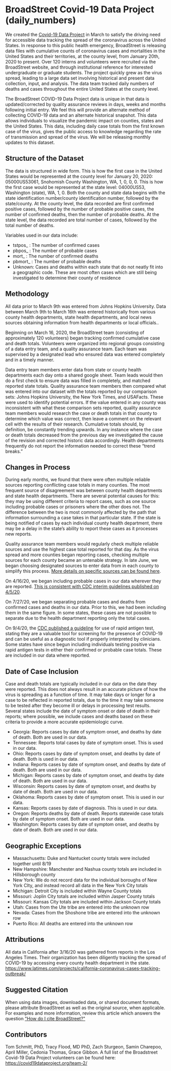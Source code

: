 # BroadStreet Covid-19 Data Project (daily_numbers)

We created the [Covid-19 Data Project](https://covid19dataproject.org/data/) in March to satisfy the driving need for accessible data tracking the spread of the coronavirus across the United States. In response to this public health emergency, BroadStreet is releasing data files with cumulative counts of coronavirus cases and mortalities in the United States and their territories, at the county level, from January 20th, 2020 to present. Over 120 interns and volunteers were recruited via the BroadStreet website, and through institutional reference for interested undergraduate or graduate students. The project quickly grew as the virus spread, leading to a large data set involving historical and present data collection, input, and analysis. The data team tracked daily numbers of deaths and cases throughout the entire United States at the county level. 

The BroadStreet COVID-19 Data Project data is unique in that data is updated/corrected by quality assurance reviews in days, weeks and months following initial entry. We feel this will provide an alternate method of collecting COVID-19 data and an alternate historical snapshot.  This data allows individuals to visualize the pandemic impact on counties, states and the United States. This data, including daily case totals from the first known case of the virus, gives the public access to knowledge regarding the rate of transmission and spread of the virus. We will be releasing monthly updates to this dataset.
  
## Structure of the Dataset  
  
The data is structured in wide form. This is how the first case in the United States would be represented at the county level for January 20, 2020: 05000US53061, Snohomish County Washington, WA, 1, 0, 0, 0. This is how the first case would be represented at the state level: 04000US53, Washington (state), WA, 1, 0. Both the county and state data begins with the state identification number/county identification number, followed by the state/county. At the county level, the data recorded are first confirmed positive cases, followed by the number of probable positive cases, the number of confirmed deaths, then the number of probable deaths. At the state level, the data recorded are total number of cases, followed by the total number of deaths.

Variables used in our data include:  
<ul>
<li>tstpos_ : The number of confirmed cases</li>  
<li>pbpos_ : The number of probable cases</li>  
<li>mort_ : The number of confirmed deaths</li>  
<li>pbmort_ : The number of probable deaths</li>  
<li>Unknown: Cases and deaths within each state that do not neatly fit into a geographic code. These are most often cases which are still being investigated to determine their county of residence</li>  
</ul>

## Methodology

All data prior to March 9th was entered from Johns Hopkins University. Data between March 9th to March 16th was entered historically from various county health departments, state health departments, and local news sources obtaining information from health departments or local officials.. 

Beginning on March 16, 2020, the BroadStreet team (consisting of approximately 120 volunteers) began tracking confirmed cumulative case and death totals. Volunteers were organized into regional groups consisting of a data entry team, and a quality assurance team. Each team was supervised by a designated lead who ensured data was entered completely and in a timely manner.

Data entry team members enter data from state or county health departments each day onto a shared google sheet. Team leads would then do a first check to ensure data was filled in completely, and matched reported state totals. Quality assurance team members then compared what was entered into our dataset with the totals reported by our comparison sets: Johns Hopkins University, the New York Times, and USAFacts. These were used to identify potential errors. If the value entered in any county was inconsistent with what these comparison sets reported, quality assurance team members would research the case or death totals in that county to determine which value was correct, then leave a comment on the relevant cell with the results of their research.
Cumulative totals should, by definition, be constantly trending upwards. In any instance where the case or death totals decreased from the previous day we investigated the cause of the revision and corrected historic data accordingly. Health departments frequently do not report the information needed to correct these “trend breaks.”

## Changes in Process

During early months, we found that there were often multiple reliable sources reporting conflicting case totals in many counties. The most frequent source of disagreement was between county health departments and state health departments. There are several potential causes for this: they may be using different criteria to report cases, such as one source including probable cases or prisoners where the other does not. The difference between the two is most commonly affected by the path that information surrounding a case takes in that particular state. If the state is being notified of cases by each individual county health department, there may be a delay in the state’s ability to report these cases as it processes new reports.

Quality assurance team members would regularly check multiple reliable sources and use the highest case total reported for that day. As the virus spread and more counties began reporting cases, checking multiple sources for each county became an untenable strategy. In late June, we began choosing designated sources to enter data from in each county to simplify this process. [More details on specific sources can be found here](https://docs.google.com/spreadsheets/d/14Id9avOoss4fLMr8YjrBAUShOtycvovxWAinq4wxSuA/edit?usp=sharing).

On 4/16/20, we began including probable cases in our data wherever they are reported. [This is consistent with CDC interim guidelines published on 4/5/20](https://wwwn.cdc.gov/nndss/conditions/coronavirus-disease-2019-covid-19/case-definition/2020/08/05/).

On 7/27/20, we began separating probable cases and deaths from confirmed cases and deaths in our data. Prior to this, we had been including them in the same figure. In some states, these cases are not possible to separate due to the health department reporting only the total cases.

On 9/4/20, the [CDC published a guideline](https://www.cdc.gov/coronavirus/2019-ncov/lab/resources/antigen-tests-guidelines.html) for use of rapid antigen test, stating they are a valuable tool for screening for the presence of COVID-19 and can be useful as a diagnostic tool if properly interpreted by clinicians. Some states have since begun including individuals testing positive via rapid antigen tests in either their confirmed or probable case totals. These are included in our data where reported.

## Date of Case Inclusion

Case and death totals are typically included in our data on the date they were reported. This does not always result in an accurate picture of how the virus is spreading as a function of time. It may take days or longer for a case to be reflected in reported totals,  due to the time it may take someone to be tested after they become ill or delays in processing test results. Several states include the date of symptom onset or date of death in their reports; where possible, we include cases and deaths based on these criteria to provide a more accurate epidemiologic curve.

<ul>
<li>Georgia: Reports cases by date of symptom onset, and deaths by date of death. Both are used in our data.</li>
<li>Tennessee: Reports total cases by date of symptom onset. This is used in our data.</li>
<li>Ohio: Reports cases by date of symptom onset, and deaths by date of death. Both is used in our data.</li>
<li>Indiana: Reports cases by date of symptom onset, and deaths by date of death. Both are used in our data.</li>
<li>Michigan: Reports cases by date of symptom onset, and deaths by date of death. Both are used in our data.</li>
<li>Wisconsin: Reports cases by date of symptom onset, and deaths by date of death. Both are used in our data.</li>
<li>Oklahoma: Reports cases by date of symptom onset. This is used in our data.</li>
<li>Kansas: Reports cases by date of diagnosis. This is used in our data.</li>
<li>Oregon: Reports deaths by date of death. Reports statewide case totals by date of symptom onset. Both are used in our data.</li>
<li>Washington: Reports cases by date of symptom onset, and deaths by date of death. Both are used in our data.</li>
</ul>

## Geographic Exceptions

<ul>
<li>Massachusetts: Duke and Nantucket county totals were included together until 8/19</li>
<li>New Hampshire: Manchester and Nashua county totals are included in Hillsborough county</li>
<li>New York: We do not record data for the individual boroughs of New York CIty, and instead record all data in the New York City totals</li>
<li>Michigan: Detroit City is included within Wayne County totals</li>
<li>Missouri: Joplin City totals are included within Jasper County totals</li>
<li>Missouri: Kansas City totals are included within Jackson County totals</li>
<li>Utah: Cases from the Ute tribe are entered into the unknown row</li>
<li>Nevada: Cases from the Shoshone tribe are entered into the unknown row</li>
<li>Puerto Rico: All deaths are entered into the unknown row</li>
</ul>

## Attributions

All data in California after 3/16/20 was gathered from reports in the Los Angeles Times. Their organization has been diligently tracking the spread of COVID-19 by accessing every county health department in the state. 
https://www.latimes.com/projects/california-coronavirus-cases-tracking-outbreak/

## Suggested Citation
When using data images, downloaded data, or shared document formats, please attribute BroadStreet as well as the original source, when applicable. For examples and more information, review this article which answers the question ["How do I cite BroadStreet?"](https://help.broadstreet.io/article/citations/)



## Contributors
Tom Schmitt, PhD, Tracy Flood, MD PhD, Zach Sturgeon, Samin Charepoo, April Miller, Cedonia Thomas, Grace Gibbon.
A full list of the Broadstreet Covid-19 Data Project volunteers can be found here: https://covid19dataproject.org/team-2/



